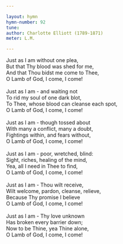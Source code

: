 ```yaml
---

layout: hymn
hymn-number: 92
tune: 
author: Charlotte Elliott (1789-1871)
meter: L.M.

---
```

Just as I am without one plea,<br>But that Thy blood was shed for me,<br>And that Thou bidst me come to Thee,<br>O Lamb of God, I come, I come!<br><br>Just as I am - and waiting not<br>To rid my soul of one dark blot,<br>To Thee, whose blood can cleanse each spot,<br>O Lamb of God, I come, I come!<br><br>Just as I am - though tossed about<br>With many a conflict, many a doubt,<br>Fightings within, and fears without,<br>O Lamb of God, I come, I come!<br><br>Just as I am - poor, wretched, blind:<br>Sight, riches, healing of the mind,<br>Yea, all I need in Thee to find,<br>O Lamb of God, I come, I come!<br><br>Just as I am - Thou wilt receive,<br>Wilt welcome, pardon, cleanse, relieve,<br>Because Thy promise I believe<br>O Lamb of God, I come, I come!<br><br>Just as I am - Thy love unknown<br>Has broken every barrier down;<br>Now to be Thine, yea Thine alone,<br>O Lamb of God, I come, I come!<br><br><br>
